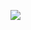 ![]([https://github.com/SatoriSh/Minesweeper/blob/main/FGH/WindowsTerminal_d4EF19cs1G.png](https://github.com/SatoriSh/Mega-Monsters-Party/blob/main/Properties/WindowsTerminal_cahGeF4Eet.png))

